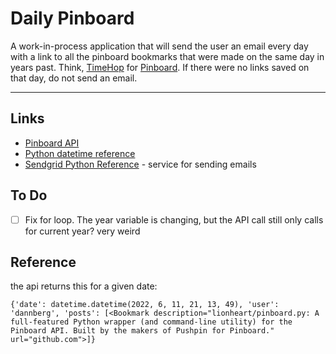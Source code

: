 # Daily Pinboard

A work-in-process application that will send the user an email every day with a link to all the pinboard bookmarks that were made on the same day in years past. Think, [TimeHop](https://www.timehop.com/) for [Pinboard](https://pinboard.in). If there were no links saved on that day, do not send an email.

---

## Links
- [Pinboard API](https://github.com/lionheart/pinboard.py)
- [Python datetime reference](https://stackoverflow.com/questions/5158160/python-get-datetime-for-3-years-ago-today)
- [Sendgrid Python Reference](https://github.com/sendgrid/sendgrid-python) - service for sending emails

## To Do
- [ ] Fix for loop. The year variable is changing, but the API call still only calls for current year? very weird

## Reference
the api returns this for a given date:

`{'date': datetime.datetime(2022, 6, 11, 21, 13, 49), 'user': 'dannberg', 'posts': [<Bookmark description="lionheart/pinboard.py: A full-featured Python wrapper (and command-line utility) for the Pinboard API. Built by the makers of Pushpin for Pinboard." url="github.com">]}`
